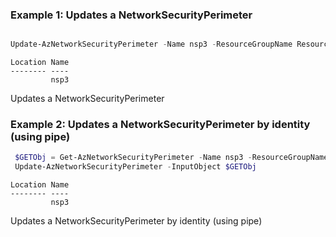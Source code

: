 ### Example 1: Updates a NetworkSecurityPerimeter
```powershell

Update-AzNetworkSecurityPerimeter -Name nsp3 -ResourceGroupName ResourceGroup-1

```

```output
Location Name
-------- ----
         nsp3
```

Updates a NetworkSecurityPerimeter

### Example 2: Updates a NetworkSecurityPerimeter by identity (using pipe)
```powershell
 $GETObj = Get-AzNetworkSecurityPerimeter -Name nsp3 -ResourceGroupName ResourceGroup-1
 Update-AzNetworkSecurityPerimeter -InputObject $GETObj
```

```output
Location Name
-------- ----
         nsp3
```

Updates a NetworkSecurityPerimeter by identity (using pipe)